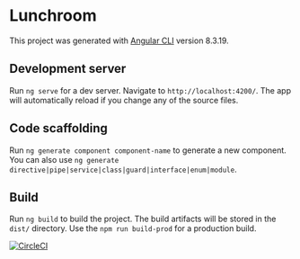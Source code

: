 # Lunchroom

This project was generated with [Angular CLI](https://github.com/angular/angular-cli) version 8.3.19.

## Development server

Run `ng serve` for a dev server. Navigate to `http://localhost:4200/`. The app will automatically reload if you change any of the source files.

## Code scaffolding

Run `ng generate component component-name` to generate a new component. You can also use `ng generate directive|pipe|service|class|guard|interface|enum|module`.

## Build

Run `ng build` to build the project. The build artifacts will be stored in the `dist/` directory. Use the `npm run build-prod` for a production build.

[![CircleCI](https://circleci.com/gh/BYEDUCK/lunch_room_front.svg?style=svg)](https://circleci.com/gh/BYEDUCK/lunch_room_front)
